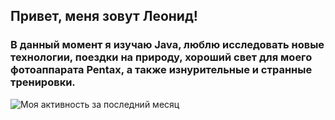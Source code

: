 ## Привет, меня зовут Леонид!
### В данный момент я изучаю Java, люблю исследовать новые технологии, поездки на природу, хороший свет для моего фотоаппарата Pentax, а также изнурительные и странные тренировки.




![Моя активность за последний месяц](https://github-readme-activity-graph.vercel.app/graph?username=LorenzoMedici78045&theme=tokyo-night&height=400&radius=10)
